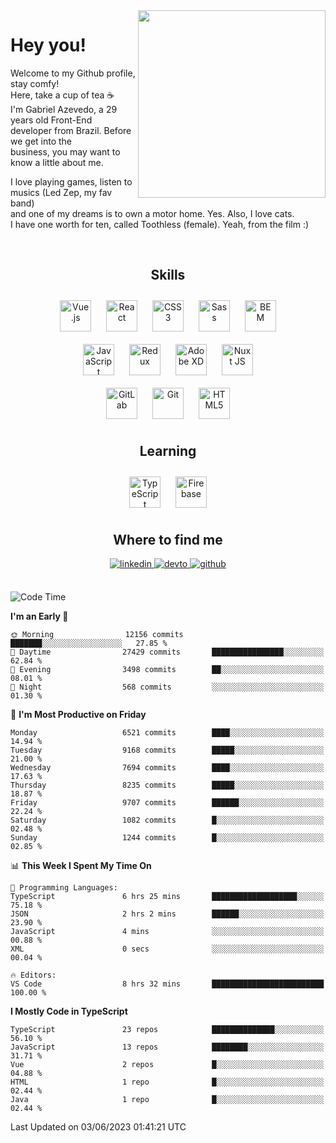 <div align="right">
<img src="https://media.giphy.com/media/l46CbZ7KWEhN1oci4/giphy.gif" align="right" height="300" width="" />
</div>  
  

# Hey you!

Welcome to my Github profile, stay comfy!<br/>
Here, take a cup of tea ☕<br/>
I'm Gabriel Azevedo, a 29 years old Front-End<br/>
developer from Brazil. Before we get into the<br/>
business, you may want to know a little about me.<br>

I love playing games, listen to musics (Led Zep, my fav band)<br/>
and one of my dreams is to own a motor home. Yes. Also, I love cats.<br/>
I have one worth for ten, called Toothless (female). Yeah, from the film :)

<br/>

## <div align="center">Skills</div>  
  

<div align="center">  
<img style="margin: 10px" src="https://profilinator.rishav.dev/skills-assets/vuejs-original-wordmark.svg" alt="Vue.js" height="50" />  
<img style="margin: 10px" src="https://profilinator.rishav.dev/skills-assets/react-original-wordmark.svg" alt="React" height="50" />  
<img style="margin: 10px" src="https://profilinator.rishav.dev/skills-assets/css3-original-wordmark.svg" alt="CSS3" height="50" />  
<img style="margin: 10px" src="https://profilinator.rishav.dev/skills-assets/sass-original.svg" alt="Sass" height="50" />  
<img style="margin: 10px" src="https://profilinator.rishav.dev/skills-assets/bem.svg" alt="BEM" height="50" /><br/>  
<img style="margin: 10px" src="https://profilinator.rishav.dev/skills-assets/javascript-original.svg" alt="JavaScript" height="50" />  
<img style="margin: 10px" src="https://profilinator.rishav.dev/skills-assets/redux-original.svg" alt="Redux" height="50" />  
<img style="margin: 10px" src="https://profilinator.rishav.dev/skills-assets/adobexd.png" alt="Adobe XD" height="50" />  
<img style="margin: 10px" src="https://profilinator.rishav.dev/skills-assets/nuxt.png" alt="Nuxt JS" height="50" /><br/>
<img style="margin: 10px" src="https://profilinator.rishav.dev/skills-assets/gitlab.svg" alt="GitLab" height="50" />  
<img style="margin: 10px" src="https://profilinator.rishav.dev/skills-assets/git-scm-icon.svg" alt="Git" height="50" />  
<img style="margin: 10px" src="https://profilinator.rishav.dev/skills-assets/html5-original-wordmark.svg" alt="HTML5" height="50" />  
</div>  

## <div align="center">Learning</div>  
  

<div align="center">  
<img style="margin: 10px" src="https://profilinator.rishav.dev/skills-assets/typescript-original.svg" alt="TypeScript" height="50" />  
<img style="margin: 10px" src="https://profilinator.rishav.dev/skills-assets/firebase.png" alt="Firebase" height="50" />  
</div>  

## <div align="center">Where to find me</div>  
  

<div align="center">
<a href="https://linkedin.com/in/https://linkedin.com/in/azevedo-gabriel" target="_blank">
<img src=https://img.shields.io/badge/linkedin-%231E77B5.svg?&style=for-the-badge&logo=linkedin&logoColor=white alt=linkedin style="margin-bottom: 5px;" />
</a>
<a href="https://dev.to/https://dev.to/gpeto91" target="_blank">
<img src=https://img.shields.io/badge/dev.to-%2308090A.svg?&style=for-the-badge&logo=dev.to&logoColor=white alt=devto style="margin-bottom: 5px;" />
</a>
<a href="https://github.com/https://github.com/gpeto91" target="_blank">
<img src=https://img.shields.io/badge/github-%2324292e.svg?&style=for-the-badge&logo=github&logoColor=white alt=github style="margin-bottom: 5px;" />
</a>  
</div>  
  
<br/>

<!--START_SECTION:waka-->
![Code Time](http://img.shields.io/badge/Code%20Time-1%2C617%20hrs%2029%20mins-blue)

**I'm an Early 🐤** 

```text
🌞 Morning                12156 commits       ███████░░░░░░░░░░░░░░░░░░   27.85 % 
🌆 Daytime                27429 commits       ████████████████░░░░░░░░░   62.84 % 
🌃 Evening                3498 commits        ██░░░░░░░░░░░░░░░░░░░░░░░   08.01 % 
🌙 Night                  568 commits         ░░░░░░░░░░░░░░░░░░░░░░░░░   01.30 % 
```
📅 **I'm Most Productive on Friday** 

```text
Monday                   6521 commits        ████░░░░░░░░░░░░░░░░░░░░░   14.94 % 
Tuesday                  9168 commits        █████░░░░░░░░░░░░░░░░░░░░   21.00 % 
Wednesday                7694 commits        ████░░░░░░░░░░░░░░░░░░░░░   17.63 % 
Thursday                 8235 commits        █████░░░░░░░░░░░░░░░░░░░░   18.87 % 
Friday                   9707 commits        ██████░░░░░░░░░░░░░░░░░░░   22.24 % 
Saturday                 1082 commits        █░░░░░░░░░░░░░░░░░░░░░░░░   02.48 % 
Sunday                   1244 commits        █░░░░░░░░░░░░░░░░░░░░░░░░   02.85 % 
```


📊 **This Week I Spent My Time On** 

```text
💬 Programming Languages: 
TypeScript               6 hrs 25 mins       ███████████████████░░░░░░   75.18 % 
JSON                     2 hrs 2 mins        ██████░░░░░░░░░░░░░░░░░░░   23.90 % 
JavaScript               4 mins              ░░░░░░░░░░░░░░░░░░░░░░░░░   00.88 % 
XML                      0 secs              ░░░░░░░░░░░░░░░░░░░░░░░░░   00.04 % 

🔥 Editors: 
VS Code                  8 hrs 32 mins       █████████████████████████   100.00 % 
```

**I Mostly Code in TypeScript** 

```text
TypeScript               23 repos            ██████████████░░░░░░░░░░░   56.10 % 
JavaScript               13 repos            ████████░░░░░░░░░░░░░░░░░   31.71 % 
Vue                      2 repos             █░░░░░░░░░░░░░░░░░░░░░░░░   04.88 % 
HTML                     1 repo              █░░░░░░░░░░░░░░░░░░░░░░░░   02.44 % 
Java                     1 repo              █░░░░░░░░░░░░░░░░░░░░░░░░   02.44 % 
```




 Last Updated on 03/06/2023 01:41:21 UTC
<!--END_SECTION:waka-->
